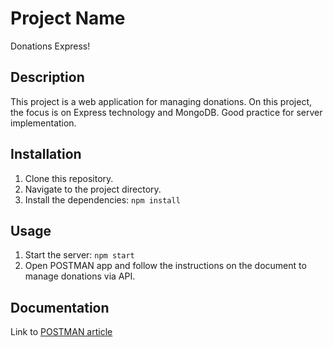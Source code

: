 # Project Name
Donations Express!

## Description
This project is a web application for managing donations.
On this project, the focus is on Express technology and MongoDB.
Good practice for server implementation.

## Installation
1. Clone this repository.
2. Navigate to the project directory. 
3. Install the dependencies: `npm install`

## Usage
1. Start the server: `npm start`
2. Open POSTMAN app and follow the instructions on the document to manage donations via API.

## Documentation
Link to [POSTMAN article](https://documenter.getpostman.com/view/31102943/2s9Yyzbx4j)

